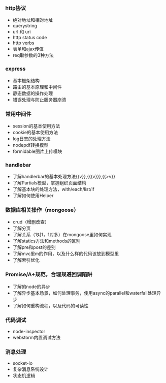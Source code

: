 ### http协议

* 绝对地址和相对地址  
* querystring  
* url 和 uri  
* http status code  
* http verbs  
* 表单和ajax传值  
* req取参数的3种方法  


### express

* 基本框架结构
* 路由的基本原理和中间件
* 静态数据的操作处理
* 错误处理与防止服务器崩溃


### 常用中间件

* session的基本使用方法
* cookie的基本使用方法
* log日志的处理方法
* nodepdf转换模型
* formidable图片上传模块

### handlebar

* 了解handlerbar的基本处理方法{{v}},{{{v}}},{{>v}}
* 了解Partials模型，掌握组织页面结构
* 了解基本块的处理方法，with/each/list/if 
* 了解如何使用Helper


### 数据库相关操作（mongoose）

* crud（增删改查）
* 了解分页
* 了解关系（1对1，1对多）在mongoose里如何实现
* 了解statics方法和methods的区别
* 了解pre和post的差别
* 了解mvc里m的作用，以及什么样的代码该放到模型里
* 了解索引优化


### Promise/A+规范，合理规避回调陷阱

* 了解的node的异步
* 了解异步基本场景，如何处理事务，使用async的parallel和waterfall处理异步
* 了解如何重构流程，以及代码的可读性


### 代码调试

* node-inspector
* webstorm内置调试方法

### 消息处理

* socket-io
* 复杂消息系统设计
* 状态机逻辑

